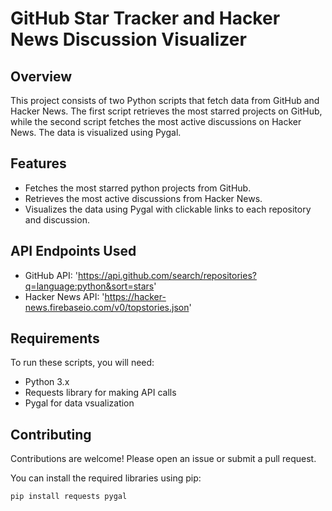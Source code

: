 # GitHub Star Tracker and Hacker News Discussion Visualizer

## Overview

This project consists of two Python scripts that fetch data from GitHub and Hacker News. The first script retrieves the most starred projects on GitHub, while the second script fetches the most active discussions on Hacker News. The data is visualized using Pygal.

## Features

- Fetches the most starred python projects from GitHub.
- Retrieves the most active discussions from Hacker News.
- Visualizes the data using Pygal with clickable links to each repository and discussion.

## API Endpoints Used

- GitHub API: 'https://api.github.com/search/repositories?q=language:python&sort=stars'
- Hacker News API: 'https://hacker-news.firebaseio.com/v0/topstories.json'

## Requirements

To run these scripts, you will need:

- Python 3.x
- Requests library for making API calls
- Pygal for data vsualization


## Contributing

Contributions are welcome! Please open an issue or submit a pull request.

You can install the required libraries using pip:

```bash
pip install requests pygal

